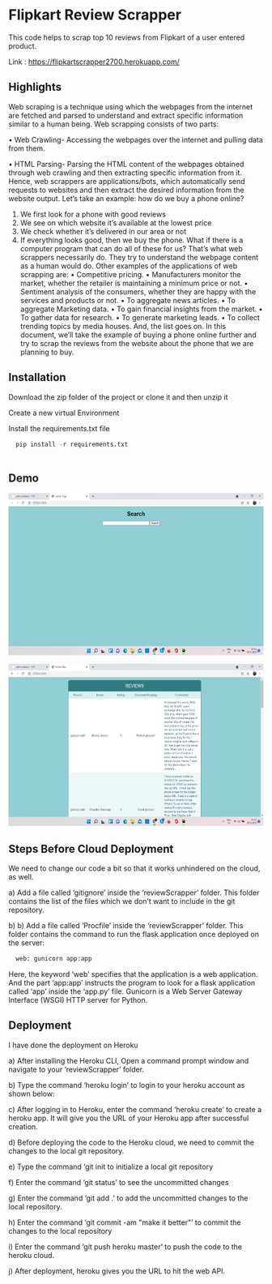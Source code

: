 
# Flipkart Review Scrapper

This code helps to scrap top 10 reviews from Flipkart of a user entered product.


Link : https://flipkartscrapper2700.herokuapp.com/






## Highlights

Web scraping is a technique using which the webpages from the internet are fetched and parsed to understand and extract specific information similar to a human being. Web scrapping consists of two parts:

•	Web Crawling- Accessing the webpages over the internet and pulling data from them.

•	HTML Parsing- Parsing the HTML content of the webpages obtained through web crawling and then extracting specific information from it.
Hence, web scrappers are applications/bots, which automatically send requests to websites and then extract the desired information from the website output.
Let’s take an example: 
how do we buy a phone online?
1.	We first look for a phone with good reviews
2.	We see on which website it’s available at the lowest price
3.	We check whether it’s  delivered in our area or not
4.	If everything looks good, then we buy the phone.
What if there is a computer program that can do all of these for us? That’s what web scrappers necessarily do. They try to understand the webpage content as a human would do.
Other examples of the applications of web scrapping are:
•	Competitive pricing.
•	Manufacturers monitor the market, whether the retailer is maintaining a minimum price or not.
•	Sentiment analysis of the consumers, whether they are happy with the services and products or not.
•	To aggregate news articles.
•	To aggregate Marketing data.
•	To gain financial insights from the market.
•	To gather data for research.
•	To generate marketing leads.
•	To collect trending topics by media houses.
And, the list goes on. 
In this document, we’ll take the example of buying a phone online further and try to scrap the reviews from the website about the phone that we are planning to buy.




## Installation

Download the zip folder of the project or clone it and then unzip it

Create a new virtual Environment

Install the requirements.txt file

```python
  pip install -r requirements.txt
  
```
    
## Demo


<p><img align = "centre" alt src = "https://github.com/akash748/LinearRegGif/blob/main/HomePage.png" width = "800" height = "320"/></p>

<p><img align = "centre" src = "https://github.com/akash748/LinearRegGif/blob/main/Result.png" width = "800" height = "320"/></p>

## Steps Before Cloud Deployment


We need to change our code a bit so that it works unhindered on the cloud, as well.

a)	Add a file called ‘gitignore’ inside the ‘reviewScrapper’ folder. This folder contains the list of the files which we don’t want to include in the git repository. 

b) b)	Add a file called ‘Procfile’ inside the ‘reviewScrapper’ folder. This folder contains the command to run the flask application once deployed on the server:


```python
  web: gunicorn app:app
```

Here, the keyword ‘web’ specifies that the application is a web application. And the part ‘app:app’ instructs the program to look for a flask application called ‘app’ inside the ‘app.py’ file. Gunicorn is a Web Server Gateway Interface (WSGI) HTTP server for Python.



## Deployment

I have done the deployment on Heroku

a) After installing the Heroku CLI, Open a command prompt window and navigate to your ‘reviewScrapper’ folder.

b) Type the command ‘heroku login’ to login to your heroku account as shown   below:

c) After logging in to Heroku, enter the command ‘heroku create’ to create a heroku app. It will give you the URL of your Heroku app after successful creation.

d) Before deploying the code to the Heroku cloud, we need to commit the changes to the local git repository.

e) Type the command ‘git init to initialize a local git repository 

f) Enter the command ‘git status’ to see the uncommitted changes

g) Enter the command ‘git add .’ to add the uncommitted changes to the local repository.

h) Enter the command ‘git commit -am "make it better"’ to commit the changes to the local repository

i) Enter the command ‘git push heroku master’ to push the code to the heroku cloud.

j) After deployment, heroku gives you the URL to hit the web API.

